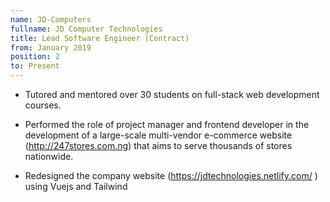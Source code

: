 ```yaml
---
name: JD-Computers
fullname: JD Computer Technologies
title: Lead Software Engineer (Contract)
from: January 2019
position: 2
to: Present
---
```


- Tutored and mentored over 30 students on full-stack web development courses.

- Performed the role of project manager and frontend developer in the development of a large-scale multi-vendor e-commerce website (http://247stores.com.ng) that aims to serve thousands of stores nationwide.

- Redesigned the company website (https://jdtechnologies.netlify.com/ ) using Vuejs and Tailwind
